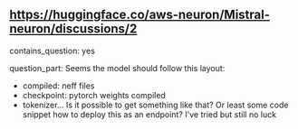 ## https://huggingface.co/aws-neuron/Mistral-neuron/discussions/2

contains_question: yes

question_part: Seems the model should follow this layout: 
* compiled: neff files
* checkpoint: pytorch weights compiled
* tokenizer...
Is it possible to get something like that? Or least some code snippet how to deploy this as an endpoint? I've tried but still no luck